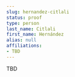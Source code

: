 ```yaml
---
slug: hernandez-citlali
status: proof
type: person
last_name: Citlali
first_name: Hernández
alias: null
affiliations:
- TBD
---
```


TBD

